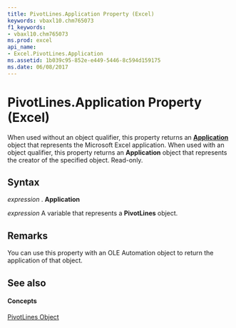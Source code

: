 ```yaml
---
title: PivotLines.Application Property (Excel)
keywords: vbaxl10.chm765073
f1_keywords:
- vbaxl10.chm765073
ms.prod: excel
api_name:
- Excel.PivotLines.Application
ms.assetid: 1b039c95-852e-e449-5446-8c594d159175
ms.date: 06/08/2017
---
```



# PivotLines.Application Property (Excel)

When used without an object qualifier, this property returns an **[Application](application-object-excel.md)** object that represents the Microsoft Excel application. When used with an object qualifier, this property returns an **Application** object that represents the creator of the specified object. Read-only.


## Syntax

 _expression_ . **Application**

 _expression_ A variable that represents a **PivotLines** object.


## Remarks

You can use this property with an OLE Automation object to return the application of that object.


## See also


#### Concepts


[PivotLines Object](pivotlines-object-excel.md)

